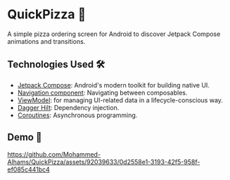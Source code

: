 # QuickPizza 🍕
A simple pizza ordering screen for Android to discover Jetpack Compose animations and transitions.

## Technologies Used 🛠

- [Jetpack Compose](https://developer.android.com/jetpack/compose): Android's modern toolkit for
  building native UI.
- [Navigation component](https://developer.android.com/guide/navigation/get-started): Navigating
  between composables.
- [ViewModel](https://developer.android.com/topic/libraries/architecture/viewmodel): for managing
  UI-related data in a lifecycle-conscious way.
- [Dagger Hilt](https://developer.android.com/training/dependency-injection/hilt-android):
  Dependency injection.
- [Coroutines](https://developer.android.com/kotlin/coroutines): Asynchronous programming.

## Demo 📸

https://github.com/Mohammed-Alhams/QuickPizza/assets/92039633/0d2558e1-3193-42f5-958f-ef085c441bc4


